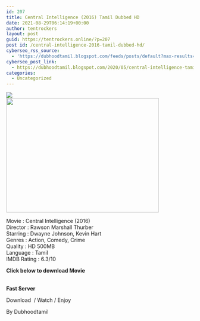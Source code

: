 ```yaml
---
id: 207
title: Central Intelligence (2016) Tamil Dubbed HD
date: 2021-08-29T06:14:19+00:00
author: tentrockers
layout: post
guid: https://tentrockers.online/?p=207
post id: /central-intelligence-2016-tamil-dubbed-hd/
cyberseo_rss_source:
  - 'https://dubhoodtamil.blogspot.com/feeds/posts/default?max-results=150&start-index=301'
cyberseo_post_link:
  - https://dubhoodtamil.blogspot.com/2020/05/central-intelligence-tamil-dubbed-d.html
categories:
  - Uncategorized
---
```

<div class="media_block">
  <img src="https://1.bp.blogspot.com/-sKJsdmtHYJA/XsayNRgsTeI/AAAAAAAABM0/AQhEejcufy4m9zhqZ6bWfjuDtG1Vlb14gCNcBGAsYHQ/s72-w410-h306-c/central-intelligence_144946811600.jpg" class="media_thumbnail" />
</div>

<div dir="ltr" trbidi="on" readability="17.479892761394">
  <div class="separator">
    <a href="https://1.bp.blogspot.com/-sKJsdmtHYJA/XsayNRgsTeI/AAAAAAAABM0/AQhEejcufy4m9zhqZ6bWfjuDtG1Vlb14gCNcBGAsYHQ/s1600/central-intelligence_144946811600.jpg"><img loading="lazy" border="0" data-original-height="1024" data-original-width="1366" height="306" src="https://1.bp.blogspot.com/-sKJsdmtHYJA/XsayNRgsTeI/AAAAAAAABM0/AQhEejcufy4m9zhqZ6bWfjuDtG1Vlb14gCNcBGAsYHQ/w410-h306/central-intelligence_144946811600.jpg" width="410" /></a>
  </div>
  
  <p>
    Movie : Central Intelligence (2016)<br />Director : Rawson Marshall Thurber<br />Starring : Dwayne Johnson, Kevin Hart<br />Genres : Action, Comedy, Crime<br />Quality : HD 500MB<br />Language : Tamil<br />IMDB Rating : 6.3/10
  </p>
  
  <p>
    <span><b>Click below to download Movie</b></span>
  </p>
  
  <p>
    <span><b><br /></b></span><b><span><span>Fast Server</span></span></b>
  </p>
  
  <p>
    <span>Download&nbsp; / Watch / Enjoy</span>
  </p>
  
  <p>
    <span>By Dubhoodtamil</span>
  </p>
</div>